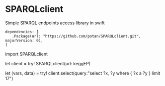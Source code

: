 # SPARQLclient
Simple SPARQL endpoints access library in swift

    dependencies: [
       .Package(url: "https://github.com/potan/SPARQLclient.git", majorVersion: 0),
    ]

import SPARQLclient

let client = try! SPARQLclient(url: keggEP)

let (vars, data) = try! client.select(query:"select ?x, ?y where { ?x a ?y } limit 17")
